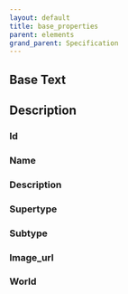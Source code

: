 ```yaml
---
layout: default
title: base_properties
parent: elements
grand_parent: Specification
---
```

Base Text
---
Description
---
### Id

### Name

### Description

### Supertype

### Subtype

### Image_url

### World

